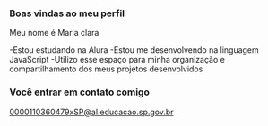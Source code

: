 ### Boas vindas ao meu perfil

Meu nome é Maria clara 

-Estou estudando na Alura
-Estou me desenvolvendo na linguagem JavaScript
-Utilizo esse espaço para minha organização e compartilhamento dos meus projetos desenvolvidos 

### Você entrar em contato comigo

0000110360479xSP@al.educacao.sp.gov.br
